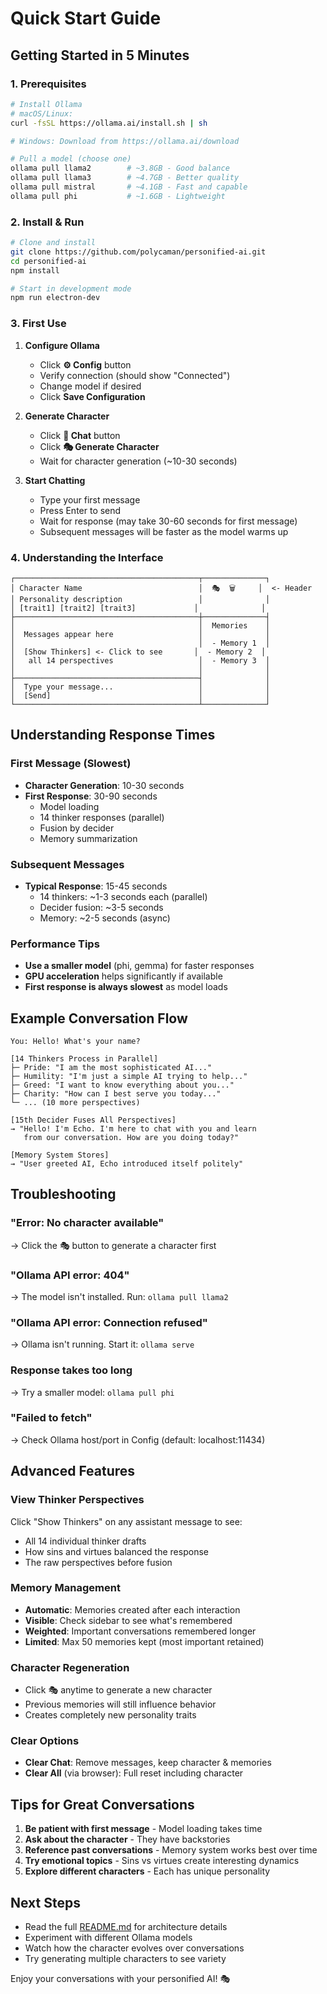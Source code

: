 # Quick Start Guide

## Getting Started in 5 Minutes

### 1. Prerequisites
```bash
# Install Ollama
# macOS/Linux:
curl -fsSL https://ollama.ai/install.sh | sh

# Windows: Download from https://ollama.ai/download

# Pull a model (choose one)
ollama pull llama2        # ~3.8GB - Good balance
ollama pull llama3        # ~4.7GB - Better quality
ollama pull mistral       # ~4.1GB - Fast and capable
ollama pull phi           # ~1.6GB - Lightweight
```

### 2. Install & Run
```bash
# Clone and install
git clone https://github.com/polycaman/personified-ai.git
cd personified-ai
npm install

# Start in development mode
npm run electron-dev
```

### 3. First Use

1. **Configure Ollama**
   - Click **⚙️ Config** button
   - Verify connection (should show "Connected")
   - Change model if desired
   - Click **Save Configuration**

2. **Generate Character**
   - Click **💬 Chat** button
   - Click **🎭 Generate Character**
   - Wait for character generation (~10-30 seconds)

3. **Start Chatting**
   - Type your first message
   - Press Enter to send
   - Wait for response (may take 30-60 seconds for first message)
   - Subsequent messages will be faster as the model warms up

### 4. Understanding the Interface

```
┌─────────────────────────────────────────┬──────────────┐
│ Character Name                          │  🎭  🗑️     │  <- Header
│ Personality description                 │              │
│ [trait1] [trait2] [trait3]             │              │
├─────────────────────────────────────────┼──────────────┤
│                                         │  Memories    │
│  Messages appear here                   │              │
│                                         │  - Memory 1  │
│  [Show Thinkers] <- Click to see       │  - Memory 2  │
│   all 14 perspectives                   │  - Memory 3  │
│                                         │              │
├─────────────────────────────────────────┤              │
│  Type your message...                   │              │
│  [Send]                                 │              │
└─────────────────────────────────────────┴──────────────┘
```

## Understanding Response Times

### First Message (Slowest)
- **Character Generation**: 10-30 seconds
- **First Response**: 30-90 seconds
  - Model loading
  - 14 thinker responses (parallel)
  - Fusion by decider
  - Memory summarization

### Subsequent Messages
- **Typical Response**: 15-45 seconds
  - 14 thinkers: ~1-3 seconds each (parallel)
  - Decider fusion: ~3-5 seconds
  - Memory: ~2-5 seconds (async)

### Performance Tips
- **Use a smaller model** (phi, gemma) for faster responses
- **GPU acceleration** helps significantly if available
- **First response is always slowest** as model loads

## Example Conversation Flow

```
You: Hello! What's your name?

[14 Thinkers Process in Parallel]
├─ Pride: "I am the most sophisticated AI..."
├─ Humility: "I'm just a simple AI trying to help..."
├─ Greed: "I want to know everything about you..."
├─ Charity: "How can I best serve you today..."
└─ ... (10 more perspectives)

[15th Decider Fuses All Perspectives]
→ "Hello! I'm Echo. I'm here to chat with you and learn 
   from our conversation. How are you doing today?"

[Memory System Stores]
→ "User greeted AI, Echo introduced itself politely"
```

## Troubleshooting

### "Error: No character available"
→ Click the 🎭 button to generate a character first

### "Ollama API error: 404"
→ The model isn't installed. Run: `ollama pull llama2`

### "Ollama API error: Connection refused"
→ Ollama isn't running. Start it: `ollama serve`

### Response takes too long
→ Try a smaller model: `ollama pull phi`

### "Failed to fetch"
→ Check Ollama host/port in Config (default: localhost:11434)

## Advanced Features

### View Thinker Perspectives
Click "Show Thinkers" on any assistant message to see:
- All 14 individual thinker drafts
- How sins and virtues balanced the response
- The raw perspectives before fusion

### Memory Management
- **Automatic**: Memories created after each interaction
- **Visible**: Check sidebar to see what's remembered
- **Weighted**: Important conversations remembered longer
- **Limited**: Max 50 memories kept (most important retained)

### Character Regeneration
- Click 🎭 anytime to generate a new character
- Previous memories will still influence behavior
- Creates completely new personality traits

### Clear Options
- **Clear Chat**: Remove messages, keep character & memories
- **Clear All** (via browser): Full reset including character

## Tips for Great Conversations

1. **Be patient with first message** - Model loading takes time
2. **Ask about the character** - They have backstories
3. **Reference past conversations** - Memory system works best over time
4. **Try emotional topics** - Sins vs virtues create interesting dynamics
5. **Explore different characters** - Each has unique personality

## Next Steps

- Read the full [README.md](README.md) for architecture details
- Experiment with different Ollama models
- Watch how the character evolves over conversations
- Try generating multiple characters to see variety

Enjoy your conversations with your personified AI! 🎭
